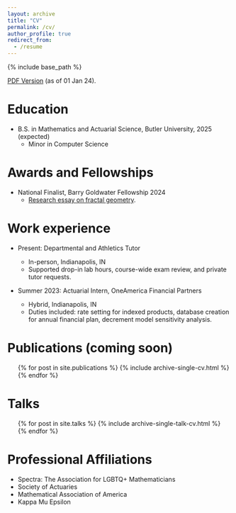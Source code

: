 ```yaml
---
layout: archive
title: "CV"
permalink: /cv/
author_profile: true
redirect_from:
  - /resume
---
```


{% include base_path %}

[PDF Version](\files\cv_2024.pdf) (as of 01 Jan 24).

Education
======
* B.S. in Mathematics and Actuarial Science, Butler University, 2025 (expected)
	* Minor in Computer Science
	
Awards and Fellowships
======
* National Finalist, Barry Goldwater Fellowship 2024
	* [Research essay on fractal geometry](/files/goldwater-ewaiss.pdf).

Work experience
======
* Present: Departmental and Athletics Tutor
  * In-person, Indianapolis, IN
  * Supported drop-in lab hours, course-wide exam review, and private tutor requests.

* Summer 2023: Actuarial Intern, OneAmerica Financial Partners
  * Hybrid, Indianapolis, IN
  * Duties included: rate setting for indexed products, database creation for annual financial plan, decrement model sensitivity analysis.

Publications (coming soon)
======
  <ul>{% for post in site.publications %}
    {% include archive-single-cv.html %}
  {% endfor %}</ul>
  
Talks
======
  <ul>{% for post in site.talks %}
    {% include archive-single-talk-cv.html %}
  {% endfor %}</ul>
  
Professional Affiliations
======
* Spectra: The Association for LGBTQ+ Mathematicians
* Society of Actuaries
* Mathematical Association of America
* Kappa Mu Epsilon
